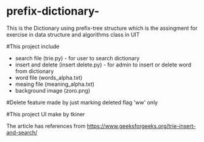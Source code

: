 # prefix-dictionary-
This is the Dictionary using prefix-tree structure which is the assingment for exercise in data structure and algorithms class in UIT

#This project include 
+ search file (trie.py) - for user to search dictionary
+ insert and delete (insert delete.py) - for admin to insert or delete word from dictionary
+ word file (words_alpha.txt)
+ meaing file (meaning_alpha.txt)
+ background image (zoro.png)

#Delete feature made by just marking deleted flag 'ww' only

#This project UI make by tkiner


The article has references from https://www.geeksforgeeks.org/trie-insert-and-search/
